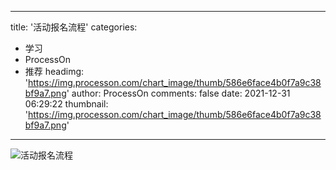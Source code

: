 
---
title: '活动报名流程'
categories: 
 - 学习
 - ProcessOn
 - 推荐
headimg: 'https://img.processon.com/chart_image/thumb/586e6face4b0f7a9c38bf9a7.png'
author: ProcessOn
comments: false
date: 2021-12-31 06:29:22
thumbnail: 'https://img.processon.com/chart_image/thumb/586e6face4b0f7a9c38bf9a7.png'
---

<div>   
<img class="thumb" alt="活动报名流程" src="https://img.processon.com/chart_image/thumb/586e6face4b0f7a9c38bf9a7.png" referrerpolicy="no-referrer">
<p></p>  
</div>
            